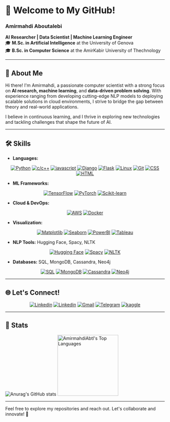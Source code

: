 # 👋 Welcome to My GitHub!

### Amirmahdi Aboutalebi  
**AI Researcher | Data Scientist | Machine Learning Engineer**  
🎓 **M.Sc. in Artificial Intelligence** at the University of Genova  
🎓 **B.Sc. in Computer Science** at the AmirKabir University of Thechnology 

---

## 🚀 About Me  

Hi there! I'm Amirmahdi, a passionate computer scientist with a strong focus on **AI research, machine learning**, and **data-driven problem solving**. With experience ranging from developing cutting-edge NLP models to deploying scalable solutions in cloud environments, I strive to bridge the gap between theory and real-world applications.  

I believe in continuous learning, and I thrive in exploring new technologies and tackling challenges that shape the future of AI.

---


## 🛠️ Skills  

- **Languages:** 
<p align="center">
  <a href="#"><img alt="Python" src="https://img.shields.io/badge/Python-FFD43B?style=for-the-badge&logo=python&logoColor=blue"></a>
  <a href="#"><img alt="c/c++" src="https://img.shields.io/badge/C/C++-6EBDBF?style=for-the-badge&logo=C&logoColor=red"></a>
  <a href="#"><img alt="javascript" src="https://img.shields.io/badge/JavaScript-FFD43B?style=for-the-badge&logo=javascript&logoColor=orange"></a>
  <a href="#"><img alt="Django" src="https://img.shields.io/badge/Django-092E20?style=for-the-badge&logo=django&logoColor=green"></a>
  <a href="#"><img alt="Flask" src="https://img.shields.io/badge/Flask-000000?style=for-the-badge&logo=flask&logoColor=white"></a>
  <a href="#"><img alt="Linux" src="https://img.shields.io/badge/Linux-FCC624?style=for-the-badge&logo=linux&logoColor=black"></a>
  <a href="#"><img alt="Git" src="https://img.shields.io/badge/GIT-E44C30?style=for-the-badge&logo=git&logoColor=white"></a>
  <a href="#"><img alt="CSS" src="https://img.shields.io/badge/CSS3-1572B6?style=for-the-badge&logo=css3&logoColor=white"></a>
  <a href="#"><img alt="HTML" src="https://img.shields.io/badge/HTML5-E34F26?style=for-the-badge&logo=html5&logoColor=white"></a>
</p>

- **ML Frameworks:** 
<p align="center">
  <a href="#"><img alt="TensorFlow" src="https://img.shields.io/badge/TensorFlow-1572B6?style=for-the-badge&logo=tensorFlow&logoColor=orange"></a>
  <a href="#"><img alt="PyTorch" src="https://img.shields.io/badge/PyTorch-FFD43B?style=for-the-badge&logo=pytorch&logoColor=orange"></a>
  <a href="#"><img alt="Scikit-learn " src="https://img.shields.io/badge/ScikitLearn-092E20?style=for-the-badge&logo=Scikitlearn&logoColor=orange"></a>
</p>

- **Cloud & DevOps:**
<p align="center">
  <a href="#"><img alt="AWS" src="https://img.shields.io/badge/AWS (SageMaker, Lambda, EC2)-000000?style=for-the-badge&logo=amazonwebservices&logoColor=orange"></a>
  <a href="#"><img alt="Docker" src="https://img.shields.io/badge/PyTorch-AA170F?style=for-the-badge&logo=docker&logoColor=blue"></a>
</p>

- **Visualization:**
<p align="center">
  <a href="#"><img alt="Matplotlib" src="https://img.shields.io/badge/Matplotlib-1572B6?style=for-the-badge&logo=plot&logoColor=orange"></a>
  <a href="#"><img alt="Seaborn" src="https://img.shields.io/badge/Seaborn-FFD43B?style=for-the-badge&logo=seaborn&logoColor=orange"></a>
  <a href="#"><img alt="PowerBI" src="https://img.shields.io/badge/PowerBI-092E20?style=for-the-badge&logo=powerbi&logoColor=orange"></a>
  <a href="#"><img alt="Tableau" src="https://img.shields.io/badge/Tableau-092E20?style=for-the-badge&logo=tableau&logoColor=orange"></a>
</p>

- **NLP Tools:** Hugging Face, Spacy, NLTK  
<p align="center">
  <a href="#"><img alt="Hugging Face" src="https://img.shields.io/badge/HuggingFace-000000?style=for-the-badge&logo=huggingface&logoColor=orange"></a>
  <a href="#"><img alt="Spacy" src="https://img.shields.io/badge/Spacy-1572B6?style=for-the-badge&logo=spacy&logoColor=orange"></a>
  <a href="#"><img alt="NLTK " src="https://img.shields.io/badge/ScikitLearn-092E20?style=for-the-badge&logo=Scikitlearn&logoColor=orange"></a>
</p>

- **Databases:** SQL, MongoDB, Cassandra, Neo4j  
<p align="center">
  <a href="#"><img alt="SQL" src="https://img.shields.io/badge/SQL-092E20?style=for-the-badge&logo=MySQL&logoColor=orange"></a>
  <a href="#"><img alt="MongoDB" src="https://img.shields.io/badge/MongoDB-FFD43B?style=for-the-badge&logo=mongoDB&logoColor=orange"></a>
  <a href="#"><img alt="Cassandra " src="https://img.shields.io/badge/Cassandra-000000?style=for-the-badge&logo=cassandra&logoColor=orange"></a>
    <a href="#"><img alt="Neo4j " src="https://img.shields.io/badge/Neo4j-092E20?style=for-the-badge&logo=neo4j&logoColor=orange"></a>
</p>

---

## 🌐 Let's Connect!  

<p align="center">
  <a href="https://amirmahdiabtl.github.io/"><img alt="Linkedin" src="https://img.shields.io/badge/Portfolio-543DE0?style=for-the-badge&logo=About.me&logoColor=white"></a>
  <a href="https://www.linkedin.com/in/amirmahdi-abootalebi/"><img alt="Linkedin" src="https://img.shields.io/badge/LinkedIn-0077B5?style=for-the-badge&logo=linkedin&logoColor=white"></a>
  <a href="mailto:amir.abootalebi2001@gmail.com"><img alt="Gmail" src="https://img.shields.io/badge/Gmail-D14836?style=for-the-badge&logo=gmail&logoColor=white"></a>
  <a href="https://t.me/AmirmahdiAbtl"><img alt="Telegram" src="https://img.shields.io/badge/-Telegram-1ca0f1?style=for-the-badge&labelColor=1ca0f1&logo=telegram&logoColor=white&link=https://t.me/Bookworm98"></a>
  <a rel="me" href="https://www.kaggle.com/amirmahdiabbootalebi"><img alt="kaggle" src="https://img.shields.io/badge/Kaggle-20BEFF?style=for-the-badge&logo=Kaggle&logoColor=white"></a>
</p>

---

## 🗿 Stats 

![Anurag's GitHub stats](https://github-readme-stats.vercel.app/api?username=AmirmahdiAbtl&show_icons=true&theme=radical)
<a href="https://github.com/erfanghorbanee"><img alt="AmirmahdiAbtl's Top Languages" src="https://github-readme-stats.vercel.app/api/top-langs/?username=erfanghorbanee&langs_count=8&layout=compact&theme=gotham&hide=Jupyter%20Notebook" height="192px"/>
  </a>
  
--- 
Feel free to explore my repositories and reach out. Let's collaborate and innovate! 🌟  
